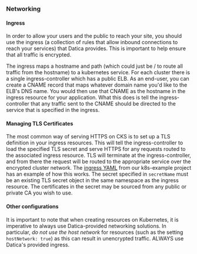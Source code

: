 ### Networking

#### Ingress

In order to allow your users and the public to reach your site, you should use the ingress (a collection of rules that allow inbound connections to reach your services) that Datica provides. This is important to help ensure that all traffic is encrypted.

The ingress maps a hostname and path (which could just be / to route all traffic from the hostname) to a kubernetes service. For each cluster there is a single ingress-controller which has a public ELB. As an end-user, you can create a CNAME record that maps whatever domain name you'd like to the ELB's DNS name. You would then use that CNAME as the hostname in the ingress resource for your application. What this does is tell the ingress-controller that any traffic sent to the CNAME should be directed to the service that is specified in the ingress.

#### Managing TLS Certificates
The most common way of serving HTTPS on CKS is to set up a TLS definition in your ingress resources. This will tell the ingress-controller to load the specified TLS secret and serve HTTPS for any requests routed to the associated ingress resource. TLS will terminate at the ingress-controller, and from there the request will be routed to the appropriate service over the encrypted cluster network. The [ingress YAML](https://github.com/daticahealth/k8s-example/blob/master/ingress.yaml) from our k8s-example project has an example of how this works. The secret specified in `secretName` must be an existing TLS secret object in the same namespace as the ingress resource. The certificates in the secret may be sourced from any public or private CA you wish to use.

#### Other configurations
It is important to note that when creating resources on Kubernetes, it is imperative to always use Datica-provided networking solutions. In particular, *do not use the host network* for resources (such as the setting `hostNetwork: true`) as this can result in unencrypted traffic. ALWAYS use Datica's provided ingress.